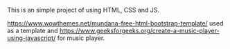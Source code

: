 This is an simple project of using HTML, CSS and JS.

<https://www.wowthemes.net/mundana-free-html-bootstrap-template/> used as a template and
<https://www.geeksforgeeks.org/create-a-music-player-using-javascript/> for music player.
